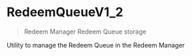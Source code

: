 # RedeemQueueV1_2



> Redeem Manager Redeem Queue storage

Utility to manage the Redeem Queue in the Redeem Manager





